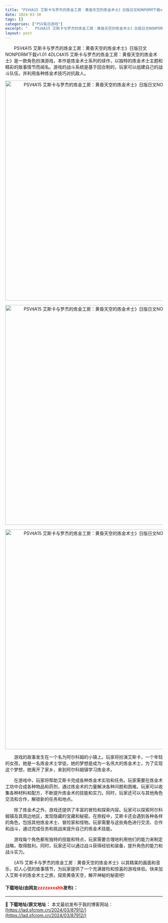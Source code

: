 ```yaml
---
title: "PSV《A15 艾斯卡与罗杰的炼金工房：黄昏天空的炼金术士》日版日文NONPDRM下载v1.01 4DLC"
date: 2024-03-30
tags: []
categories: ["PSV英日游戏"]
excerpt: "　　PSV《A15 艾斯卡与罗杰的炼金工房：黄昏天空的炼金术士》日版日文NONPDRM下载v1.01 4DLC《A15 艾斯卡与罗杰的炼金工房：黄昏天空的炼金术士》是一款角色扮演游戏，本作是炼金术士系列的续作，以独特的炼金术士主题和精彩的故事情节而闻名。游戏的战斗系统是基于回合制的，玩家可以组建自己&hellip;"
layout: post
---
```


 <p>　　PSV《A15 艾斯卡与罗杰的炼金工房：黄昏天空的炼金术士》日版日文NONPDRM下载v1.01 4DLC《A15 艾斯卡与罗杰的炼金工房：黄昏天空的炼金术士》是一款角色扮演游戏，本作是炼金术士系列的续作，以独特的炼金术士主题和精彩的故事情节而闻名。游戏的战斗系统是基于回合制的，玩家可以组建自己的战斗队伍，并利用各种炼金术技巧对抗敌人。</p> <p align="center"><img align="" border="0" src="https://lad.sfcrom.cn/wp-content/uploads/2024/03/20240330_6607818a94642.webp" width="700" alt="PSV《A15 艾斯卡与罗杰的炼金工房：黄昏天空的炼金术士》日版日文NONPDRM下载v1.01 4DLC" /></p> <p align="center"><img align="" border="0" src="https://lad.sfcrom.cn/wp-content/uploads/2024/03/20240330_6607818b13037.webp" width="700" alt="PSV《A15 艾斯卡与罗杰的炼金工房：黄昏天空的炼金术士》日版日文NONPDRM下载v1.01 4DLC" /></p> <p align="center"><img align="" border="0" src="https://lad.sfcrom.cn/wp-content/uploads/2024/03/20240330_6607818b79a7c.webp" width="700" alt="PSV《A15 艾斯卡与罗杰的炼金工房：黄昏天空的炼金术士》日版日文NONPDRM下载v1.01 4DLC" /></p> <p>　　游戏的故事发生在一个名为阿尔科姆的小镇上。玩家将扮演艾斯卡，一个年轻的女孩，她是一名炼金术士学徒。她的梦想是成为一名伟大的炼金术士，为了实现这个梦想，她离开了家乡，来到阿尔科姆镇学习炼金术。</p> <p>　　在游戏中，玩家将帮助艾斯卡完成各种炼金术实验和任务。玩家需要在炼金术工坊中合成各种物品和药剂，通过炼金术的力量解决各种问题和困难。玩家可以收集各种材料和配方，不断提升炼金术的技能和实力。同时，玩家还可以与其他角色交流和合作，解锁新的任务和地点。</p> <p>　　除了炼金术之外，游戏还提供了丰富的冒险和探索内容。玩家可以探索阿尔科姆镇及其周边地区，发现隐藏的宝藏和秘密。在旅程中，艾斯卡还会遇到各种各样的角色，包括其他炼金术士、冒险家和怪物。玩家需要与这些角色进行交流、合作和战斗，通过完成任务和挑战来提升自己的炼金术技能。</p> <p>　　游戏每个角色都有独特的技能和特点，玩家需要合理地利用他们的能力来制定战略，取得胜利。同时，玩家还可以通过战斗获得经验和装备，提升角色的能力和战斗实力。</p> <p>　　《A15 艾斯卡与罗杰的炼金工房：黄昏天空的炼金术士》以其精美的画面和音乐，扣人心弦的故事情节，为玩家提供了一个充满冒险和惊喜的游戏体验。快来加入艾斯卡的炼金术士之旅，探索黄昏天空，解开神秘的秘密吧!</p> <p><h4>下载地址(由网友<font color="red">zzzzxxxshh</font>发布)：</h4></p> 

---
📖 **下载地址/原文地址：** 本文最初发布于我的博客网站：[https://lad.sfcrom.cn/2024/03/87912/](https://lad.sfcrom.cn/2024/03/87912/)
